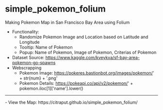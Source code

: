 # simple_pokemon_folium

Making Pokemon Map in San Francisco Bay Area using Folium
- Functionality:
  - Randomize Pokemon Image and Location based on Latitude and Longitude
  - Tooltip: Name of Pokemon
  - Popup: Name of Pokemon, Image of Pokemon, Criterias of Pokemon
- Dataset Source: https://www.kaggle.com/kveykva/sf-bay-area-pokemon-go-spawns
- Webscrapping
  - Pokemon Image: https://pokeres.bastionbot.org/images/pokemon/' + str{num} + '.png'
  - Pokemon Details: https://pokeapi.co/api/v2/pokemon/' + pokemon.iloc[1]['name'].lower()
<hr>  
- View the Map: https://citraput.github.io/simple_pokemon_folium/
